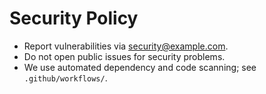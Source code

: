 # Security Policy

- Report vulnerabilities via security@example.com.
- Do not open public issues for security problems.
- We use automated dependency and code scanning; see `.github/workflows/`.

